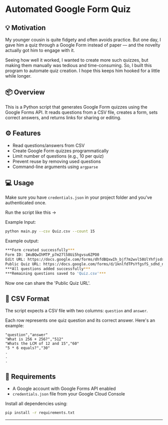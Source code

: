 
# Automated Google Form Quiz

## 💡 Motivation

My younger cousin is quite fidgety and often avoids practice. But one day, I gave him a quiz through a Google Form instead of paper — and the novelty actually got him to engage with it.

Seeing how well it worked, I wanted to create more such quizzes, but making them manually was tedious and time-consuming. So, I built this program to automate quiz creation. I hope this keeps him hooked for a little while longer.

## 📦 Overview

This is a Python script that generates Google Form quizzes using the Google Forms API. It reads questions from a CSV file, creates a form, sets correct answers, and returns links for sharing or editing.

## ⚙️ Features

- Read questions/answers from CSV
- Create Google Form quizzes programmatically
- Limit number of questions (e.g., 10 per quiz)
- Prevent reuse by removing used questions
- Command-line arguments using `argparse`

## 💻 Usage

Make sure you have `credentials.json` in your project folder and you've authenticated once.

Run the script like this ->

Example Input:

```bash
python main.py --csv Quiz.csv --count 15
```
Example output:
```bash
***Form created successfully***
Form ID: 1WuBQwIhMTP_p7m27l58Ui5hgvsu6ZPO0
Edit URL: https://docs.google.com/forms/dhfdBQxwIh_bjf7m2wvl58UlYhfjsdsYKIzxNu6ZPO0/edit
Public Quiz URL: https://docs.google.com/forms/d/1knlfdTPsYfgsfS_sdhd_ncjsghfZPO0/viewform
***All questions added successfully***
***Remaining questions saved to 'Quiz.csv'***
```
Now one can share the 'Public Quiz URL'.

## 📁 CSV Format

The script expects a CSV file with two columns: `question` and `answer`.

Each row represents one quiz question and its correct answer. Here's an example:

```csv
"question","answer"
"What is 256 + 256?","512"
"Whats the LCM of 12 and 15","60"
"5 * 6 equals?","30"
.
.
.
```

## 🧱 Requirements

- A Google account with Google Forms API enabled
- `credentials.json` file from your Google Cloud Console

Install all dependencies using:

```bash
pip install -r requirements.txt
```
***


